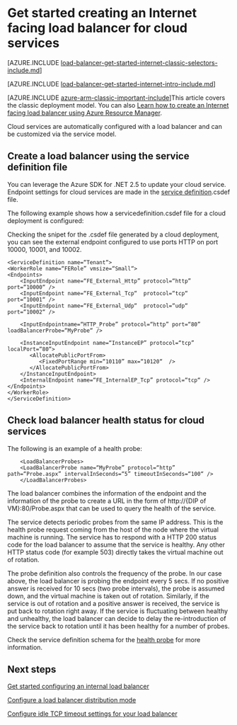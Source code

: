 <properties
   pageTitle="Get started creating an Internet facing load balancer in classic deployment model using for cloud services | Microsoft Azure"
   description="Learn how to create an Internet facing load balancer in classic deployment model for cloud services"
   services="load-balancer"
   documentationCenter="na"
   authors="sdwheeler"
   manager="carmonm"
   editor=""
   tags="azure-service-management"
/>
<tags
   ms.service="load-balancer"
   ms.devlang="na"
   ms.topic="get-started-article"
   ms.tgt_pltfrm="na"
   ms.workload="infrastructure-services"
   ms.date="03/17/2016"
   ms.author="sewhee" />

# <a name="get-started-creating-an-internet-facing-load-balancer-for-cloud-services"></a>Get started creating an Internet facing load balancer for cloud services

[AZURE.INCLUDE [load-balancer-get-started-internet-classic-selectors-include.md](../../includes/load-balancer-get-started-internet-classic-selectors-include.md)]

[AZURE.INCLUDE [load-balancer-get-started-internet-intro-include.md](../../includes/load-balancer-get-started-internet-intro-include.md)]

[AZURE.INCLUDE [azure-arm-classic-important-include](../../includes/azure-arm-classic-important-include.md)]This article covers the classic deployment model. You can also [Learn how to create an Internet facing load balancer using Azure Resource Manager](load-balancer-get-started-internet-arm-cli.md).

Cloud services are automatically configured with a load balancer and can be customized via the service model.

## <a name="create-a-load-balancer-using-the-service-definition-file"></a>Create a load balancer using the service definition file

You can leverage the Azure SDK for .NET 2.5 to update your cloud service. Endpoint settings for cloud services are made in the [service definition](https://msdn.microsoft.com/library/azure/gg557553.aspx).csdef file.

The following example shows how a servicedefinition.csdef file for a cloud deployment is configured:

Checking the snipet for the .csdef file generated by a cloud deployment, you can see the external endpoint configured to use ports HTTP on port 10000, 10001, and 10002.


    <ServiceDefinition name=“Tenant“>
    <WorkerRole name=“FERole” vmsize=“Small“>
    <Endpoints>
        <InputEndpoint name=“FE_External_Http” protocol=“http” port=“10000“ />
        <InputEndpoint name=“FE_External_Tcp“  protocol=“tcp“  port=“10001“ />
        <InputEndpoint name=“FE_External_Udp“  protocol=“udp“  port=“10002“ />

        <InputEndpointname=“HTTP_Probe” protocol=“http” port=“80” loadBalancerProbe=“MyProbe“ />

        <InstanceInputEndpoint name=“InstanceEP” protocol=“tcp” localPort=“80“>
           <AllocatePublicPortFrom>
              <FixedPortRange min=“10110” max=“10120“  />
           </AllocatePublicPortFrom>
        </InstanceInputEndpoint>
        <InternalEndpoint name=“FE_InternalEP_Tcp” protocol=“tcp“ />
    </Endpoints>
    </WorkerRole>
    </ServiceDefinition>




## <a name="check-load-balancer-health-status-for-cloud-services"></a>Check load balancer health status for cloud services


The following is an example of a health probe:

        <LoadBalancerProbes>
        <LoadBalancerProbe name=“MyProbe” protocol=“http” path=“Probe.aspx” intervalInSeconds=“5” timeoutInSeconds=“100“ />
        </LoadBalancerProbes>

The load balancer combines the information of the endpoint and the information of the probe to create a URL in the form of http://{DIP of VM}:80/Probe.aspx that can be used to query the health of the service.

The service detects periodic probes from the same IP address. This is the health probe request coming from the host of the node where the virtual machine is running.
The service has to respond with a HTTP 200 status code for the load balancer to assume that the service is healthy. Any other HTTP status code (for example 503) directly takes the virtual machine out of rotation.

The probe definition also controls the frequency of the probe. In our case above, the load balancer is probing the endpoint every 5 secs. If no positive answer is received for 10 secs (two probe intervals), the probe is assumed down, and the virtual machine is taken out of rotation. Similarly, if the service is out of rotation and a positive answer is received, the service is put back to rotation right away. If the service is fluctuating between healthy and unhealthy, the load balancer can decide to delay the re-introduction of the service back to rotation until it has been healthy for a number of probes.

Check the service definition schema for the [health probe](https://msdn.microsoft.com/library/azure/jj151530.aspx) for more information.

## <a name="next-steps"></a>Next steps

[Get started configuring an internal load balancer](load-balancer-get-started-ilb-arm-ps.md)

[Configure a load balancer distribution mode](load-balancer-distribution-mode.md)

[Configure idle TCP timeout settings for your load balancer](load-balancer-tcp-idle-timeout.md)

